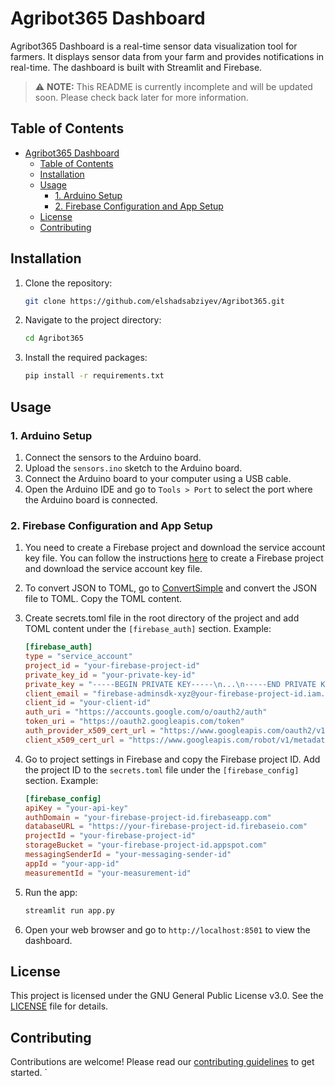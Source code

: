 # Agribot365 Dashboard

Agribot365 Dashboard is a real-time sensor data visualization tool for farmers. It displays sensor data from your farm and provides notifications in real-time. The dashboard is built with Streamlit and Firebase.

> :warning: **NOTE:** This README is currently incomplete and will be updated soon. Please check back later for more information.

## Table of Contents

- [Agribot365 Dashboard](#agribot365-dashboard)
  - [Table of Contents](#table-of-contents)
  - [Installation](#installation)
  - [Usage](#usage)
    - [1. Arduino Setup](#1-arduino-setup)
    - [2. Firebase Configuration and App Setup](#2-firebase-configuration-and-app-setup)
  - [License](#license)
  - [Contributing](#contributing)

## Installation

1. Clone the repository:
    ```sh
    git clone https://github.com/elshadsabziyev/Agribot365.git
    ```
2. Navigate to the project directory:
    ```sh
    cd Agribot365
    ```
3. Install the required packages:
    ```sh
    pip install -r requirements.txt
    ```

## Usage
### 1. Arduino Setup
1. Connect the sensors to the Arduino board.
2. Upload the `sensors.ino` sketch to the Arduino board.
3. Connect the Arduino board to your computer using a USB cable.
4. Open the Arduino IDE and go to `Tools > Port` to select the port where the Arduino board is connected.

### 2. Firebase Configuration and App Setup
1. You need to create a Firebase project and download the service account key file. You can follow the instructions [here](https://firebase.google.com/) to create a Firebase project and download the service account key file.
2. To convert JSON to TOML, go to [ConvertSimple](https://convertsimple.com/convert-json-to-toml/) and convert the JSON file to TOML. Copy the TOML content.
3. Create secrets.toml file in the root directory of the project and add TOML content under the `[firebase_auth]` section. Example:
    ```toml
    [firebase_auth]
    type = "service_account"
    project_id = "your-firebase-project-id"
    private_key_id = "your-private-key-id"
    private_key = "-----BEGIN PRIVATE KEY-----\n...\n-----END PRIVATE KEY-----\n"
    client_email = "firebase-adminsdk-xyz@your-firebase-project-id.iam.gserviceaccount.com"
    client_id = "your-client-id"
    auth_uri = "https://accounts.google.com/o/oauth2/auth"
    token_uri = "https://oauth2.googleapis.com/token"
    auth_provider_x509_cert_url = "https://www.googleapis.com/oauth2/v1/certs"
    client_x509_cert_url = "https://www.googleapis.com/robot/v1/metadata/x509/firebase-adminsdk-xyz%40your-firebase-project-id.iam.gserviceaccount.com"
    ```

4. Go to project settings in Firebase and copy the Firebase project ID. Add the project ID to the `secrets.toml` file under the `[firebase_config]` section. Example:
    ```toml
    [firebase_config]
    apiKey = "your-api-key"
    authDomain = "your-firebase-project-id.firebaseapp.com"
    databaseURL = "https://your-firebase-project-id.firebaseio.com"
    projectId = "your-firebase-project-id"
    storageBucket = "your-firebase-project-id.appspot.com"
    messagingSenderId = "your-messaging-sender-id"
    appId = "your-app-id"
    measurementId = "your-measurement-id"
    ```

5. Run the app:
    ```sh
    streamlit run app.py
    ```
6. Open your web browser and go to `http://localhost:8501` to view the dashboard.


## License

This project is licensed under the GNU General Public License v3.0. See the [LICENSE](LICENSE) file for details.

## Contributing

Contributions are welcome! Please read our [contributing guidelines](CONTRIBUTING.md) to get started.
`